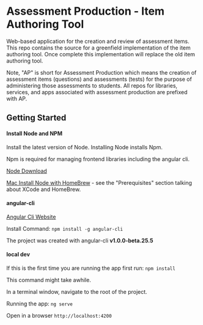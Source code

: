 # Assessment Production - Item Authoring Tool

Web-based application for the creation and review of assessment items.  This repo contains the source for a greenfield implementation of the item authoring tool.  Once complete this implementation will replace the old item authoring tool.

Note, "AP" is short for Assessment Production which means the creation of assessment items (questions) and assessments (tests) for the purpose of administering those assessments to students.  All repos for libraries, services, and apps associated with assessment production are prefixed with AP.

## Getting Started

#### Install Node and NPM

Install the latest version of Node.  Installing Node installs Npm.  

Npm is required for managing frontend libraries including the angular cli.  

[Node Download](https://nodejs.org/en/download/)
  
[Mac Install Node with HomeBrew](http://blog.teamtreehouse.com/install-node-js-npm-mac) - see the "Prerequisites" section talking about XCode and HomeBrew.


#### angular-cli

[Angular Cli Website](https://cli.angular.io/)

Install Command: ```npm install -g angular-cli```

The project was created with angular-cli **v1.0.0-beta.25.5**

#### local dev

If this is the first time you are running the app first run: ```npm install```

This command might take awhile.
 
In a terminal window, navigate to the root of the project.

Running the app: ```ng serve```

Open in a browser ```http://localhost:4200```
